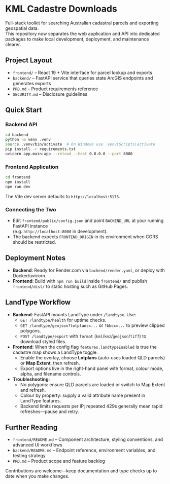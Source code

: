 # KML Cadastre Downloads

Full-stack toolkit for searching Australian cadastral parcels and exporting geospatial data.  
This repository now separates the web application and API into dedicated packages to make local
development, deployment, and maintenance clearer.

## Project Layout
- `frontend/` – React 19 + Vite interface for parcel lookup and exports
- `backend/` – FastAPI service that queries state ArcGIS endpoints and generates exports
- `PRD.md` – Product requirements reference
- `SECURITY.md` – Disclosure guidelines

## Quick Start

### Backend API
```bash
cd backend
python -m venv .venv
source .venv/bin/activate  # On Windows use .venv\Scripts\activate
pip install -r requirements.txt
uvicorn app.main:app --reload --host 0.0.0.0 --port 8000
```

### Frontend Application
```bash
cd frontend
npm install
npm run dev
```
The Vite dev server defaults to `http://localhost:5173`.

### Connecting the Two
- Edit `frontend/public/config.json` and point `BACKEND_URL` at your running FastAPI instance  
  (e.g. `http://localhost:8000` in development).
- The backend expects `FRONTEND_ORIGIN` in its environment when CORS should be restricted.

## Deployment Notes
- **Backend**: Ready for Render.com via `backend/render.yaml`, or deploy with Docker/uvicorn.
- **Frontend**: Build with `npm run build` inside `frontend/` and publish `frontend/dist/`
  to static hosting such as GitHub Pages.

## LandType Workflow
- **Backend**: FastAPI mounts LandType under `/landtype`. Use:
  - `GET /landtype/health` for uptime checks.
  - `GET /landtype/geojson?lotplans=...` or `?bbox=...` to preview clipped polygons.
  - `POST /landtype/export` with `format` (`kml`/`kmz`/`geojson`/`tiff`) to download styled files.
- **Frontend**: When the config flag `features.landtypeEnabled` is true the cadastre map shows a LandType toggle.
  - Enable the overlay, choose **Lotplans** (auto-uses loaded QLD parcels) or **Map Extent**, then refresh.
  - Export options live in the right-hand panel with format, colour mode, alpha, and filename controls.
- **Troubleshooting**:
  - No polygons: ensure QLD parcels are loaded or switch to Map Extent and refresh.
  - Colour by property: supply a valid attribute name present in LandType features.
  - Backend limits requests per IP; repeated 429s generally mean rapid refreshes—pause and retry.

## Further Reading
- `frontend/README.md` – Component architecture, styling conventions, and advanced UI workflows
- `backend/README.md` – Endpoint reference, environment variables, and testing strategy
- `PRD.md` – Product scope and feature backlog

Contributions are welcome—keep documentation and type checks up to date when you make changes.
